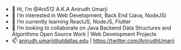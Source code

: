 - 👋 Hi, I’m @Ani512 A.K.A Anirudh Umarji
- 👀 I’m interested in Web Development, Back End (Java, NodeJS)
- 🌱 I’m currently learning ReactJS, NodeJS, Flutter
- 💞️ I’m looking to collaborate on Java Backend Data Structures and Algorithms Open Source Work | Web Development Projects
- 📫 anirudh.umarji@utdallas.edu | https://twitter.com/AnirudhUmarji

<!---
Ani512/Ani512 is a ✨ special ✨ repository because its `README.md` (this file) appears on your GitHub profile.
You can click the Preview link to take a look at your changes.
--->

